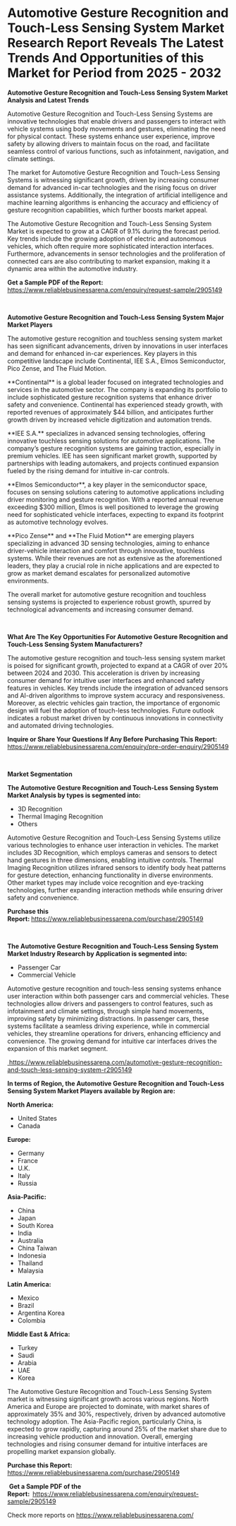 <p><h1>Automotive Gesture Recognition and Touch-Less Sensing System Market Research Report Reveals The Latest Trends And Opportunities of this Market for Period from 2025 - 2032</h1></p><p><strong>Automotive Gesture Recognition and Touch-Less Sensing System Market Analysis and Latest Trends</strong></p>
<p><p>Automotive Gesture Recognition and Touch-Less Sensing Systems are innovative technologies that enable drivers and passengers to interact with vehicle systems using body movements and gestures, eliminating the need for physical contact. These systems enhance user experience, improve safety by allowing drivers to maintain focus on the road, and facilitate seamless control of various functions, such as infotainment, navigation, and climate settings.</p><p>The market for Automotive Gesture Recognition and Touch-Less Sensing Systems is witnessing significant growth, driven by increasing consumer demand for advanced in-car technologies and the rising focus on driver assistance systems. Additionally, the integration of artificial intelligence and machine learning algorithms is enhancing the accuracy and efficiency of gesture recognition capabilities, which further boosts market appeal.</p><p>The Automotive Gesture Recognition and Touch-Less Sensing System Market is expected to grow at a CAGR of 9.1% during the forecast period. Key trends include the growing adoption of electric and autonomous vehicles, which often require more sophisticated interaction interfaces. Furthermore, advancements in sensor technologies and the proliferation of connected cars are also contributing to market expansion, making it a dynamic area within the automotive industry.</p></p>
<p><strong>Get a Sample PDF of the Report:&nbsp;</strong> <a href="https://www.reliablebusinessarena.com/enquiry/request-sample/2905149?utm_campaign=2529&utm_medium=2&utm_source=Github&utm_content=ia&utm_term=12032025&utm_id=automotive-gesture-recognition-and-touch-less-sensing-system">https://www.reliablebusinessarena.com/enquiry/request-sample/2905149</a></p>
<p>&nbsp;</p>
<p><strong>Automotive Gesture Recognition and Touch-Less Sensing System Major Market Players</strong></p>
<p><p>The automotive gesture recognition and touchless sensing system market has seen significant advancements, driven by innovations in user interfaces and demand for enhanced in-car experiences. Key players in this competitive landscape include Continental, IEE S.A., Elmos Semiconductor, Pico Zense, and The Fluid Motion.</p><p>**Continental** is a global leader focused on integrated technologies and services in the automotive sector. The company is expanding its portfolio to include sophisticated gesture recognition systems that enhance driver safety and convenience. Continental has experienced steady growth, with reported revenues of approximately $44 billion, and anticipates further growth driven by increased vehicle digitization and automation trends.</p><p>**IEE S.A.** specializes in advanced sensing technologies, offering innovative touchless sensing solutions for automotive applications. The company’s gesture recognition systems are gaining traction, especially in premium vehicles. IEE has seen significant market growth, supported by partnerships with leading automakers, and projects continued expansion fueled by the rising demand for intuitive in-car controls.</p><p>**Elmos Semiconductor**, a key player in the semiconductor space, focuses on sensing solutions catering to automotive applications including driver monitoring and gesture recognition. With a reported annual revenue exceeding $300 million, Elmos is well positioned to leverage the growing need for sophisticated vehicle interfaces, expecting to expand its footprint as automotive technology evolves.</p><p>**Pico Zense** and **The Fluid Motion** are emerging players specializing in advanced 3D sensing technologies, aiming to enhance driver-vehicle interaction and comfort through innovative, touchless systems. While their revenues are not as extensive as the aforementioned leaders, they play a crucial role in niche applications and are expected to grow as market demand escalates for personalized automotive environments.</p><p>The overall market for automotive gesture recognition and touchless sensing systems is projected to experience robust growth, spurred by technological advancements and increasing consumer demand.</p></p>
<p>&nbsp;</p>
<p><strong>What Are The Key Opportunities For Automotive Gesture Recognition and Touch-Less Sensing System Manufacturers?</strong></p>
<p><p>The automotive gesture recognition and touch-less sensing system market is poised for significant growth, projected to expand at a CAGR of over 20% between 2024 and 2030. This acceleration is driven by increasing consumer demand for intuitive user interfaces and enhanced safety features in vehicles. Key trends include the integration of advanced sensors and AI-driven algorithms to improve system accuracy and responsiveness. Moreover, as electric vehicles gain traction, the importance of ergonomic design will fuel the adoption of touch-less technologies. Future outlook indicates a robust market driven by continuous innovations in connectivity and automated driving technologies.</p></p>
<p><strong>Inquire or Share Your Questions If Any Before Purchasing This Report:</strong> <a href="https://www.reliablebusinessarena.com/enquiry/pre-order-enquiry/2905149?utm_campaign=2529&utm_medium=2&utm_source=Github&utm_content=ia&utm_term=12032025&utm_id=automotive-gesture-recognition-and-touch-less-sensing-system">https://www.reliablebusinessarena.com/enquiry/pre-order-enquiry/2905149</a></p>
<p>&nbsp;</p>
<p><strong>Market Segmentation</strong></p>
<p><strong>The Automotive Gesture Recognition and Touch-Less Sensing System Market Analysis by types is segmented into:</strong></p>
<p><ul><li>3D Recognition</li><li>Thermal Imaging Recognition</li><li>Others</li></ul></p>
<p><p>Automotive Gesture Recognition and Touch-Less Sensing Systems utilize various technologies to enhance user interaction in vehicles. The market includes 3D Recognition, which employs cameras and sensors to detect hand gestures in three dimensions, enabling intuitive controls. Thermal Imaging Recognition utilizes infrared sensors to identify body heat patterns for gesture detection, enhancing functionality in diverse environments. Other market types may include voice recognition and eye-tracking technologies, further expanding interaction methods while ensuring driver safety and convenience.</p></p>
<p><strong>Purchase this Report:&nbsp;</strong><a href="https://www.reliablebusinessarena.com/purchase/2905149?utm_campaign=2529&utm_medium=2&utm_source=Github&utm_content=ia&utm_term=12032025&utm_id=automotive-gesture-recognition-and-touch-less-sensing-system">https://www.reliablebusinessarena.com/purchase/2905149</a></p>
<p>&nbsp;</p>
<p><strong>The Automotive Gesture Recognition and Touch-Less Sensing System Market Industry Research by Application is segmented into:</strong></p>
<p><ul><li>Passenger Car</li><li>Commercial Vehicle</li></ul></p>
<p><p>Automotive gesture recognition and touch-less sensing systems enhance user interaction within both passenger cars and commercial vehicles. These technologies allow drivers and passengers to control features, such as infotainment and climate settings, through simple hand movements, improving safety by minimizing distractions. In passenger cars, these systems facilitate a seamless driving experience, while in commercial vehicles, they streamline operations for drivers, enhancing efficiency and convenience. The growing demand for intuitive car interfaces drives the expansion of this market segment.</p></p>
<p><a href="https://www.reliablebusinessarena.com/automotive-gesture-recognition-and-touch-less-sensing-system-r2905149?utm_campaign=2529&utm_medium=2&utm_source=Github&utm_content=ia&utm_term=12032025&utm_id=automotive-gesture-recognition-and-touch-less-sensing-system">&nbsp;https://www.reliablebusinessarena.com/automotive-gesture-recognition-and-touch-less-sensing-system-r2905149</a></p>
<p><strong>In terms of Region, the Automotive Gesture Recognition and Touch-Less Sensing System Market Players available by Region are:</strong></p>
<p>
    <p> <strong> North America: </strong>
        <ul>
            <li>United States</li>
            <li>Canada</li>
        </ul>
        </p> 
    <p> <strong> Europe: </strong>
        <ul>
            <li>Germany</li>
            <li>France</li>
            <li>U.K.</li>
            <li>Italy</li>
            <li>Russia</li>
        </ul>
        </p> 
    <p> <strong> Asia-Pacific: </strong>
        <ul>
            <li>China</li>
            <li>Japan</li>
            <li>South Korea</li>
            <li>India</li>
            <li>Australia</li>
            <li>China Taiwan</li>
            <li>Indonesia</li>
            <li>Thailand</li>
            <li>Malaysia</li>
        </ul>
        </p> 
    <p> <strong> Latin America: </strong>
        <ul>
            <li>Mexico</li>
            <li>Brazil</li>
            <li>Argentina Korea</li>
            <li>Colombia</li>
        </ul>
        </p> 
    <p> <strong> Middle East & Africa: </strong>
        <ul>
            <li>Turkey</li>
            <li>Saudi</li>
            <li>Arabia</li>
            <li>UAE</li>
            <li>Korea</li>
        </ul>
    </p>
    </p>
<p><p>The Automotive Gesture Recognition and Touch-Less Sensing System market is witnessing significant growth across various regions. North America and Europe are projected to dominate, with market shares of approximately 35% and 30%, respectively, driven by advanced automotive technology adoption. The Asia-Pacific region, particularly China, is expected to grow rapidly, capturing around 25% of the market share due to increasing vehicle production and innovation. Overall, emerging technologies and rising consumer demand for intuitive interfaces are propelling market expansion globally.</p></p>
<p><strong>Purchase this Report: </strong><a href="https://www.reliablebusinessarena.com/purchase/2905149?utm_campaign=2529&utm_medium=2&utm_source=Github&utm_content=ia&utm_term=12032025&utm_id=automotive-gesture-recognition-and-touch-less-sensing-system">https://www.reliablebusinessarena.com/purchase/2905149</a></p>
<p>&nbsp;<strong>Get a Sample PDF of the Report:&nbsp;&nbsp;</strong><a href="https://www.reliablebusinessarena.com/enquiry/request-sample/2905149?utm_campaign=2529&utm_medium=2&utm_source=Github&utm_content=ia&utm_term=12032025&utm_id=automotive-gesture-recognition-and-touch-less-sensing-system">https://www.reliablebusinessarena.com/enquiry/request-sample/2905149</a></p>
<p><strong></strong></p>
<p>Check more reports on <a href="https://www.reliablebusinessarena.com/?utm_campaign=2529&utm_medium=2&utm_source=Github&utm_content=ia&utm_term=12032025&utm_id=automotive-gesture-recognition-and-touch-less-sensing-system">https://www.reliablebusinessarena.com/</a></p>